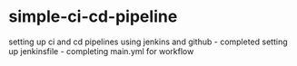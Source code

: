 # simple-ci-cd-pipeline
setting up ci and cd pipelines using jenkins and github
	- completed setting up jenkinsfile
	- completing main.yml for workflow
